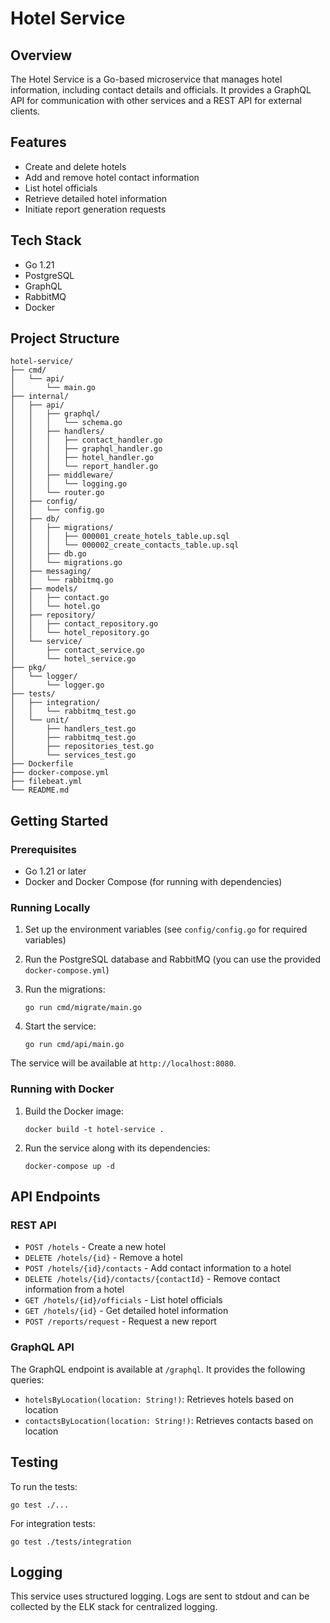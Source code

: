 # Hotel Service

## Overview

The Hotel Service is a Go-based microservice that manages hotel information, including contact details and officials. It provides a GraphQL API for communication with other services and a REST API for external clients.

## Features

- Create and delete hotels
- Add and remove hotel contact information
- List hotel officials
- Retrieve detailed hotel information
- Initiate report generation requests

## Tech Stack

- Go 1.21
- PostgreSQL
- GraphQL
- RabbitMQ
- Docker

## Project Structure

```
hotel-service/
├── cmd/
│   └── api/
│       └── main.go
├── internal/
│   ├── api/
│   │   ├── graphql/
│   │   │   └── schema.go
│   │   ├── handlers/
│   │   │   ├── contact_handler.go
│   │   │   ├── graphql_handler.go
│   │   │   ├── hotel_handler.go
│   │   │   └── report_handler.go
│   │   ├── middleware/
│   │   │   └── logging.go
│   │   └── router.go
│   ├── config/
│   │   └── config.go
│   ├── db/
│   │   ├── migrations/
│   │   │   ├── 000001_create_hotels_table.up.sql
│   │   │   └── 000002_create_contacts_table.up.sql
│   │   ├── db.go
│   │   └── migrations.go
│   ├── messaging/
│   │   └── rabbitmq.go
│   ├── models/
│   │   ├── contact.go
│   │   └── hotel.go
│   ├── repository/
│   │   ├── contact_repository.go
│   │   └── hotel_repository.go
│   └── service/
│       ├── contact_service.go
│       └── hotel_service.go
├── pkg/
│   └── logger/
│       └── logger.go
├── tests/
│   ├── integration/
│   │   └── rabbitmq_test.go
│   └── unit/
│       ├── handlers_test.go
│       ├── rabbitmq_test.go
│       ├── repositories_test.go
│       └── services_test.go
├── Dockerfile
├── docker-compose.yml
├── filebeat.yml
└── README.md
```

## Getting Started

### Prerequisites

- Go 1.21 or later
- Docker and Docker Compose (for running with dependencies)

### Running Locally

1. Set up the environment variables (see `config/config.go` for required variables)

2. Run the PostgreSQL database and RabbitMQ (you can use the provided `docker-compose.yml`)

3. Run the migrations:
   ```
   go run cmd/migrate/main.go
   ```

4. Start the service:
   ```
   go run cmd/api/main.go
   ```

The service will be available at `http://localhost:8080`.

### Running with Docker

1. Build the Docker image:
   ```
   docker build -t hotel-service .
   ```

2. Run the service along with its dependencies:
   ```
   docker-compose up -d
   ```

## API Endpoints

### REST API

- `POST /hotels` - Create a new hotel
- `DELETE /hotels/{id}` - Remove a hotel
- `POST /hotels/{id}/contacts` - Add contact information to a hotel
- `DELETE /hotels/{id}/contacts/{contactId}` - Remove contact information from a hotel
- `GET /hotels/{id}/officials` - List hotel officials
- `GET /hotels/{id}` - Get detailed hotel information
- `POST /reports/request` - Request a new report

### GraphQL API

The GraphQL endpoint is available at `/graphql`. It provides the following queries:

- `hotelsByLocation(location: String!)`: Retrieves hotels based on location
- `contactsByLocation(location: String!)`: Retrieves contacts based on location

## Testing

To run the tests:

```
go test ./...
```

For integration tests:

```
go test ./tests/integration
```

## Logging

This service uses structured logging. Logs are sent to stdout and can be collected by the ELK stack for centralized logging.